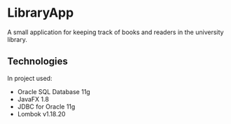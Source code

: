 # LibraryApp
A small application for keeping track of books and readers in the university library.

## Technologies
In project used:
* Oracle SQL Database 11g
* JavaFX 1.8
* JDBC for Oracle 11g
* Lombok v1.18.20